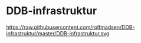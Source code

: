 # DDB-infrastruktur

https://raw.githubusercontent.com/rolfmadsen/DDB-infrastruktur/master/DDB-infrastruktur.svg
